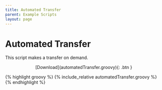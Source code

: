```yaml
---
title: Automated Transfer
parent: Example Scripts
layout: page
---
```


# Automated Transfer
This script makes a transfer on demand.

<div style="text-align: center;" markdown="1">
[Download](automatedTransfer.groovy){: .btn }
</div>

{% highlight groovy %}
{% include_relative automatedTransfer.groovy %}
{% endhighlight %}
